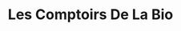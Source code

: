 ---
title: "Les Comptoirs De La Bio"
url: /la-colle-sur-loup/les-comptoirs-de-la-bio/
shop: Supermarkt
---